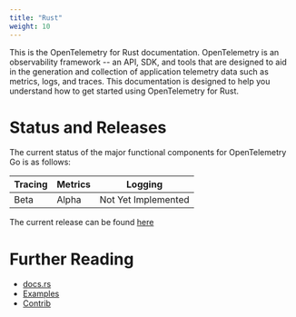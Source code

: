 ```yaml
---
title: "Rust"
weight: 10
---
```


This is the OpenTelemetry for Rust documentation. OpenTelemetry is an observability framework -- an API, SDK, and tools that are designed to aid in the generation and collection of application telemetry data such as metrics, logs, and traces. This documentation is designed to help you understand how to get started using OpenTelemetry for Rust.

# Status and Releases

The current status of the major functional components for OpenTelemetry Go is as follows:

| Tracing | Metrics | Logging |
| ------- | ------- | ------- |
| Beta    | Alpha   | Not Yet Implemented |

The current release can be found [here](https://github.com/open-telemetry/opentelemetry-rust/releases)

# Further Reading

- [docs.rs](https://docs.rs/opentelemetry)
- [Examples](https://github.com/open-telemetry/opentelemetry-rust/tree/main/examples)
- [Contrib](https://github.com/open-telemetry/opentelemetry-rust#ecosystem)
